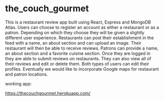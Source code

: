 # the_couch_gourmet

This is a restaurant review app built using React, Express and MongoDB Atlas. Users can choose to register an account as either a restaurant or as a patron. Depending on which they choose they will be given a slightly different user experience. Restaurants can post their establishment in the feed with a name, an about section and can upload an image. Their restaurant will then be able to receive reviews. Patrons can provide a name, an about section and a favorite cuisine section. Once they are logged in they are able to submit reviews on restaurants. They can also view all of their reviews and edit or delete them. Both types of users can edit their profiles. Eventually we would like to incorporate Google maps for restaurant and patron locations.




working app:


https://thecouchgourmet.herokuapp.com/
